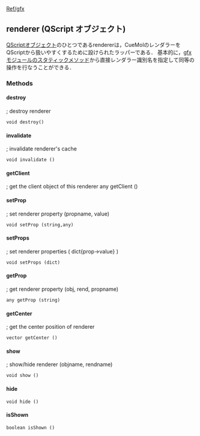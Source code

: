 [Ref/gfx](../../../Ref/gfx)



## renderer (QScript オブジェクト)
[QScriptオブジェクト](../../../Ref/QScriptObject)のひとつであるrendererは，CueMolのレンダラーをQScriptから扱いやすくするために設けられたラッパーである．
基本的に，[gfxモジュールのスタティックメソッド](../../../Ref/gfx/static_methods)から直接レンダラー識別名を指定して同等の操作を行なうことができる．
### Methods
#### destroy
; destroy renderer
```
void destroy()
```

#### invalidate 
; invalidate renderer's cache
```
void invalidate ()
```

#### getClient 
; get the client object of this renderer
any getClient ()

#### setProp 
; set renderer property (propname, value)
```
void setProp (string,any)
```

#### setProps 
; set renderer properties ( dict{prop->value} )
```
void setProps (dict)
```

#### getProp 
; get renderer property (obj, rend, propname)
```
any getProp (string)
```

#### getCenter 
; get the center position of renderer
```
vector getCenter ()
```

#### show 
; show/hide renderer (objname, rendname)
```
void show ()
```

#### hide 
```
void hide ()
```

#### isShown 
```
boolean isShown ()
```
